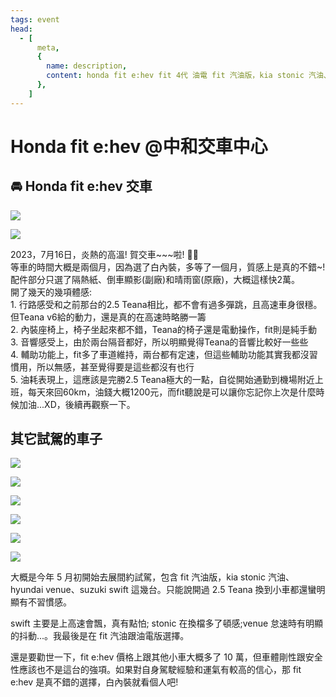 ```yaml
---
tags: event
head:
  - [
      meta,
      {
        name: description,
        content: honda fit e:hev fit 4代 油電 fit 汽油版，kia stonic 汽油、hyundai venue、suzuki swift,
      },
    ]
---
```


<div class='articleWrapper h2-rainbow-text fz16'>

<div class='d-none'>

# Honda fit e:hev @中和交車中心

</div>

## 🚘️ Honda fit e:hev 交車

<Flexbox justify='flex-start' gap='20px' class='imgMax my-2'>

![](./imgs/honda_1.jpg)

![](./imgs/honda_3.jpg)

<div class=''>
2023，7月16日，炎熱的高溫! 賀交車~~~啦! 🎉🎉 <br/>   
等車的時間大概是兩個月，因為選了白內裝，多等了一個月，質感上是真的不錯~!<br/>   
配件部分只選了隔熱紙、倒車顯影(副廠)和晴雨窗(原廠)，大概這樣快2萬。<br/>   
開了幾天的幾項體感:<br/>   
1. 行路感受和之前那台的2.5 Teana相比，都不會有過多彈跳，且高速車身很穩。但Teana v6給的動力，還是真的在高速時略勝一籌<br/>
2. 內裝座椅上，椅子坐起來都不錯，Teana的椅子還是電動操作，fit則是純手動<br/>
3. 音響感受上，由於兩台隔音都好，所以明顯覺得Teana的音響比較好一些些<br/>
4. 輔助功能上，fit多了車道維持，兩台都有定速，但這些輔助功能其實我都沒習慣用，所以無感，甚至覺得要是這些都沒有也行<br/>
5. 油耗表現上，這應該是完勝2.5 Teana極大的一點，自從開始通勤到機場附近上班，每天來回60km，油錢大概1200元，而fit聽說是可以讓你忘記你上次是什麼時候加油...XD，後續再觀察一下。<br/>
</div>

</Flexbox>

## 其它試駕的車子

<Flexbox justify='flex-start' gap='20px' class='imgMax my-2'>

![](./imgs/car_1.jpg)

![](./imgs/car_2.jpg)

![](./imgs/car_3.jpg)

![](./imgs/car_4.jpg)

![](./imgs/car_5.jpg)

![](./imgs/car_6.jpg)

</Flexbox>

大概是今年 5 月初開始去展間約試駕，包含 fit 汽油版，kia stonic 汽油、hyundai venue、suzuki swift 這幾台。只能說開過 2.5 Teana 換到小車都還蠻明顯有不習慣感。

swift 主要是上高速會飄，真有點怕; stonic 在換檔多了頓感;venue 怠速時有明顯的抖動...。我最後是在 fit 汽油跟油電版選擇。

還是要勸世一下，fit e:hev 價格上跟其他小車大概多了 10 萬，但車體剛性跟安全性應該也不是這台的強項。如果對自身駕駛經驗和運氣有較高的信心，那 fit e:hev 是真不錯的選擇，白內裝就看個人吧!

</div>
